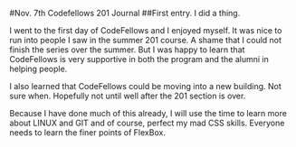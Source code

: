 #Nov. 7th Codefellows 201 Journal
##First entry. I did a thing.

I went to the first day of CodeFellows and I enjoyed myself. It was nice to run into people I saw in the summer 201 course. A shame that I could not finish the series over the summer. But I was happy to learn that CodeFellows is very supportive in both the program and the alumni in helping people.

I also learned that CodeFellows could be moving into a new building. Not sure when. Hopefully not until well after the 201 section is over.

Because I have done much of this already, I will use the time to learn more about LINUX and GIT and of course, perfect my mad CSS skills. Everyone needs to learn the finer points of FlexBox.
